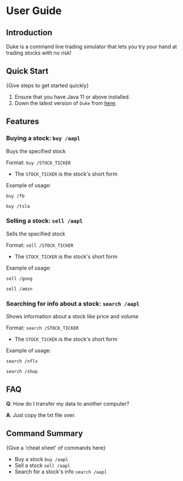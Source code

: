 # User Guide

## Introduction

Duke is a command line trading simulator that lets you try your hand at trading stocks with no risk!

## Quick Start

{Give steps to get started quickly}

1. Ensure that you have Java 11 or above installed.
1. Down the latest version of `Duke` from [here](http://link.to/duke).

## Features 

### Buying a stock: `buy /aapl`
Buys the specified stock

Format: `buy /STOCK_TICKER`

* The `STOCK_TICKER` is the stock's short form

Example of usage: 

`buy /fb`

`buy /tsla`

### Selling a stock: `sell /aapl`
Sells the specified stock

Format: `sell /STOCK_TICKER`

* The `STOCK_TICKER` is the stock's short form

Example of usage: 

`sell /goog`

`sell /amzn`

### Searching for info about a stock: `search /aapl`
Shows information about a stock like price and volume

Format: `search /STOCK_TICKER`

* The `STOCK_TICKER` is the stock's short form

Example of usage: 

`search /nflx`

`search /shop`

## FAQ

**Q**: How do I transfer my data to another computer? 

**A**: Just copy the txt file over.

## Command Summary

{Give a 'cheat sheet' of commands here}

* Buy a stock `buy /aapl`
* Sell a stock `sell /aapl`
* Search for a stock's info `search /aapl`
